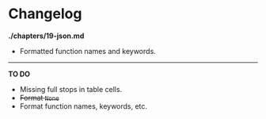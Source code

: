 # Changelog

**./chapters/19-json.md**
* Formatted function names and keywords.

---

**TO DO**
* Missing full stops in table cells.
* ~~Format `None`~~
* Format function names, keywords, etc.